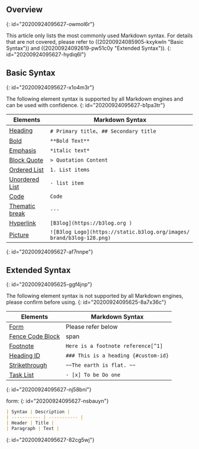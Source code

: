 ## Overview
{: id="20200924095627-owmol6r"}

This article only lists the most commonly used Markdown syntax. For details that are not covered, please refer to ((20200924085905-kxykwln "Basic Syntax")) and ((20200924092619-pw51c0y "Extended Syntax")).
{: id="20200924095627-hydiq6l"}

## Basic Syntax
{: id="20200924095627-x1o4m3r"}

The following element syntax is supported by all Markdown engines and can be used with confidence.
{: id="20200924095627-b1pa3tr"}

| Elements | Markdown Syntax |
| - | - |
| [Heading](https://ld246.com/article/1583129520165#%E6%A0%87%E9%A2%98) | `# Primary title`、`## Secondary title` |
| [Bold](https://ld246.com/article/1583129520165#%E5%8A%A0%E7%B2%97) | `**Bold Text**` |
| [Emphasis](https://ld246.com/article/1583129520165#%E5%BC%BA%E8%B0%83) | `*italic text*` |
| [Block Quote](https://ld246.com/article/1583129520165#%E5%9D%97%E5%BC%95%E7%94%A8) | `> Quotation Content` |
| [Ordered List](https://ld246.com/article/1583129520165#%E6%9C%89%E5%BA%8F%E5%88%97%E8%A1%A8) | `1. List items ` |
| [Unordered List](https://ld246.com/article/1583129520165#%E6%97%A0%E5%BA%8F%E5%88%97%E8%A1%A8) | `- list item` |
| [Code](https://ld246.com/article/1583129520165#%E4%BB%A3%E7%A0%81) | `Code` |
| [Thematic break](https://ld246.com/article/1583129520165#%E5%88%86%E9%9A%94%E7%BA%BF) | `---` |
| [Hyperlink](https://ld246.com/article/1583129520165#%E8%B6%85%E9%93%BE%E6%8E%A5) | `[B3log](https://b3log.org )` |
| [Picture](https://ld246.com/article/1583129520165#%E5%9B%BE%E7%89%87) | `![B3log Logo](https://static.b3log.org/images/ brand/b3log-128.png)` |
{: id="20200924095627-af7nnpe"}

## Extended Syntax
{: id="20200924095625-ggf4jnp"}

The following element syntax is not supported by all Markdown engines, please confirm before using.
{: id="20200924095625-8a7x36c"}

| Elements | Markdown Syntax |
| - | - |
| [Form](https://ld246.com/article/1583305480675#%E8%A1%A8%E6%A0%BC) | Please refer below |
| [Fence Code Block](https://ld246.com/article/1583305480675#%E5%9B%B4%E6%A0%8F%E4%BB%A3%E7%A0%81%E5%9D%97) | span</code> |
| [Footnote](https://ld246.com/article/1583305480675#%E8%84%9A%E6%B3%A8) | `Here is a footnote reference[^1]` |
| [Heading ID](https://ld246.com/article/1583305480675#heading-ids) | `### This is a heading {#custom-id}` |
| [Strikethrough](https://ld246.com/article/1583305480675#%E5%88%A0%E9%99%A4%E7%BA%BF) | `~~The earth is flat. ~~` |
| [Task List](https://ld246.com/article/1583305480675#%E4%BB%BB%E5%8A%A1%E5%88%97%E8%A1%A8) | `- [x] To be Do one` |
{: id="20200924095627-nj58bni"}

form:
{: id="20200924095627-nsbauyn"}

```markdown
| Syntax | Description |
| ----------- | ----------- |
| Header | Title |
| Paragraph | Text |
```
{: id="20200924095627-82cg5wj"}

